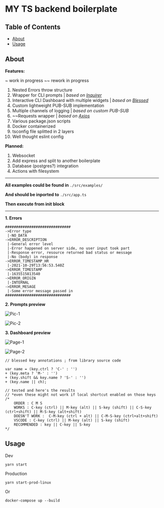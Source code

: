 # MY TS backend boilerplate

## Table of Contents

- [About](#about)
- [Usage](#usage)

## About <a name = "about"></a>

**Features:**

~ work in progress ~~ rework in progress

1. Nested Errors throw structure
2. Wrapper for CLI prompts | _based on [Inquirer](https://www.npmjs.com/package/inquirer)_
3. Interactive CLI Dashboard with multiple widgets  | _based on [Blessed](https://www.npmjs.com/package/blessed)_
4. Custom lightweight PUB-SUB implementation 
5. Multiple channels of logging | _based on custom PUB-SUB_
6. ~~Requests wrapper | _based on [Axios](https://www.npmjs.com/package/axios)_
7. Various package.json scripts
8. Docker containerized
9. tsconfig file splitted in 2 layers
10. Well thought eslint config

**Planned:**

1. Websocket
2. Add express and split to another boilerplate
3. Database (postgres?) integration
4. Actions with filesystem

---

**All examples could be found in** 
`./src/examples/` 

**And should be inported to** 
`./src/app.ts` 

**Then execute from init block**

---

**1. Errors**

```
##############################
->Error type
 |-NO_DATA
->ERROR_DESCRIPTION
 |-General error level
 |-Error happened on server side, no user input took part
 |-Response error, resource returned bad status or message
 |-No (body) in response
->ERROR_TIMESTAMP_HR
 |-2021-10-29T13:56:53.540Z
->ERROR_TIMESTAMP
 |-1635515813540
->ERROR_ORIGIN
 |-INTERNAL
->ERROR_MESAGE
 |-Some error message passed in
##############################
```

**2. Prompts preview**

![Pic-1](https://github.com/SanariSan/ts-boilerplate-v2/blob/master/assets/prompt-1.png?raw=true) 

![Pic-2](https://github.com/SanariSan/ts-boilerplate-v2/blob/master/assets/prompt-2.png?raw=true)

**3. Dashboard preview**

![Page-1](https://github.com/SanariSan/ts-boilerplate-v2/blob/master/assets/cli-1.png?raw=true) 

![Page-2](https://github.com/SanariSan/ts-boilerplate-v2/blob/master/assets/cli-2.png?raw=true)

```
// blessed key annotations ; from library source code

var name = (key.ctrl ? 'C-' : '')
+ (key.meta ? 'M-' : '')
+ (key.shift && key.name ? 'S-' : '')
+ (key.name || ch);

// tested and here's the results
// *even these might not work if local shortcut enabled on those keys
/*
    ORDER : C M S
	WORKS : C-key (ctrl) || M-key (alt) || S-key (shift) || C-S-key (ctrl+shift) || M-S-key (alt+shift)
	DOESN'T WORK :  C-M-key (ctrl + alt) || C-M-S-key (ctrl+alt+shift)
	VSCODE : C-key (ctrl) || M-key (alt) || S-key (shift)
    RECOMMENDED : key || C-key || S-key
*/
```

## Usage <a name = "usage"></a>

Dev

`yarn start`

Production

`yarn start-prod-linux`

Or

`docker-compose up --build`
